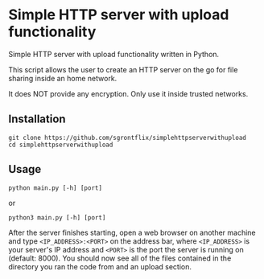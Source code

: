 # Simple HTTP server with upload functionality

Simple HTTP server with upload functionality written in Python.

This script allows the user to create an HTTP server on the go for file sharing inside an home network.

It does NOT provide any encryption. Only use it inside trusted networks.

## Installation

```
git clone https://github.com/sgrontflix/simplehttpserverwithupload
cd simplehttpserverwithupload
```

## Usage

`python main.py [-h] [port]`

or

`python3 main.py [-h] [port]`

After the server finishes starting, open a web browser on another machine and type `<IP_ADDRESS>:<PORT>` on the address bar, where `<IP_ADDRESS>` is your server's IP address and `<PORT>` is the port the server is running on (default: 8000). 
You should now see all of the files contained in the directory you ran the code from and an upload section.
